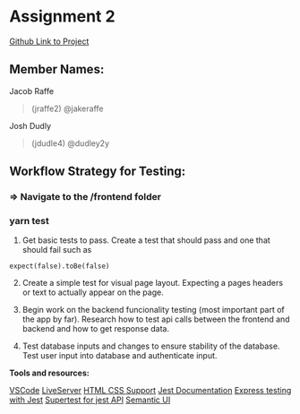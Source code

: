 # Assignment 2

[Github Link to Project](https://github.com/UIC-CS484/assignment-2---final-project-repository-team6)

## Member Names:

Jacob Raffe 
> (jraffe2) @jakeraffe

Josh Dudly
> (jdudle4) @dudley2y


## Workflow Strategy for Testing: 
### => Navigate to the /frontend folder 
### yarn test

1. Get basic tests to pass. Create a test that should pass and one that should fail such as 
```jest 
expect(false).toBe(false)
```

2. Create a simple test for visual page layout. Expecting a pages headers or text to actually appear on the page.

3. Begin work on the backend funcionality testing (most important part of the app by far). Research how to test api calls between the frontend and backend and how to get response data.

4. Test database inputs and changes to ensure stability of the database. Test user input into database and authenticate input.

**Tools and resources:**

[VSCode](https://code.visualstudio.com/)
[LiveServer](https://marketplace.visualstudio.com/items?itemName=ritwickdey.LiveServer)
[HTML CSS Support](https://marketplace.visualstudio.com/items?itemName=ecmel.vscode-html-css)
[Jest Documentation](https://jestjs.io/docs/getting-started)
[Express testing with Jest](https://www.codementor.io/@knownasilya/testing-express-apis-with-supertest-du107mcv2)
[Supertest for jest API](https://www.npmjs.com/package/supertest)
[Semantic UI](https://semantic-ui.com/)

